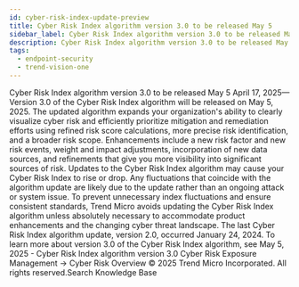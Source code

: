 ```yaml
---
id: cyber-risk-index-update-preview
title: Cyber Risk Index algorithm version 3.0 to be released May 5
sidebar_label: Cyber Risk Index algorithm version 3.0 to be released May 5
description: Cyber Risk Index algorithm version 3.0 to be released May 5
tags:
  - endpoint-security
  - trend-vision-one
---
```


 Cyber Risk Index algorithm version 3.0 to be released May 5 April 17, 2025—Version 3.0 of the Cyber Risk Index algorithm will be released on May 5, 2025. The updated algorithm expands your organization's ability to clearly visualize cyber risk and efficiently prioritize mitigation and remediation efforts using refined risk score calculations, more precise risk identification, and a broader risk scope. Enhancements include a new risk factor and new risk events, weight and impact adjustments, incorporation of new data sources, and refinements that give you more visibility into significant sources of risk. Updates to the Cyber Risk Index algorithm may cause your Cyber Risk Index to rise or drop. Any fluctuations that coincide with the algorithm update are likely due to the update rather than an ongoing attack or system issue. To prevent unnecessary index fluctuations and ensure consistent standards, Trend Micro avoids updating the Cyber Risk Index algorithm unless absolutely necessary to accommodate product enhancements and the changing cyber threat landscape. The last Cyber Risk Index algorithm update, version 2.0, occurred January 24, 2024. To learn more about version 3.0 of the Cyber Risk Index algorithm, see May 5, 2025 - Cyber Risk Index algorithm version 3.0 Cyber Risk Exposure Management → Cyber Risk Overview © 2025 Trend Micro Incorporated. All rights reserved.Search Knowledge Base